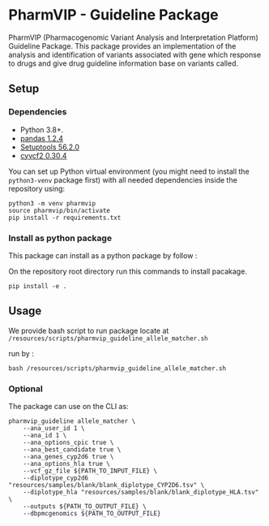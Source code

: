 # PharmVIP - Guideline Package

PharmVIP (Pharmacogenomic Variant Analysis and Interpretation Platform) Guideline Package.
This package provides an implementation of the analysis and identification of variants 
associated with gene which response to drugs and give drug guideline information base on 
variants called.


## Setup

### Dependencies
*   Python 3.8+.
*   [pandas 1.2.4](https://pandas.pydata.org/)
*   [Setuptools 56.2.0](https://setuptools.readthedocs.io/en/latest/)
*   [cyvcf2 0.30.4](https://github.com/brentp/cyvcf2)

You can set up Python virtual environment (you might need to install the
`python3-venv` package first) with all needed dependencies inside the  repository using:

```shell
python3 -m venv pharmvip
source pharmvip/bin/activate
pip install -r requirements.txt 
```

### Install as python package

This package can install as a python package by follow : 

On the repository root directory run this commands to install pacakage.
```shell
pip install -e .
```

## Usage 

We provide bash script to run package locate at `/resources/scripts/pharmvip_guideline_allele_matcher.sh`

run by :
```shell
bash /resources/scripts/pharmvip_guideline_allele_matcher.sh
```

### Optional
The package can use on the CLI as:

```shell
pharmvip_guideline allele_matcher \
    --ana_user_id 1 \
    --ana_id 1 \
    --ana_options_cpic true \
    --ana_best_candidate true \
    --ana_genes_cyp2d6 true \
    --ana_options_hla true \
    --vcf_gz_file ${PATH_TO_INPUT_FILE} \
    --diplotype_cyp2d6 "resources/samples/blank/blank_diplotype_CYP2D6.tsv" \
    --diplotype_hla "resources/samples/blank/blank_diplotype_HLA.tsv" \
    --outputs ${PATH_TO_OUTPUT_FILE} \
    --dbpmcgenomics ${PATH_TO_OUTPUT_FILE}
```


